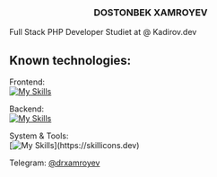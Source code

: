 ### <CENTER>DOSTONBEK XAMROYEV</CENTER>

Full Stack PHP Developer
Studiet at @ Kadirov.dev

## Known technologies:
Frontend:  <br/>[![My Skills](https://skillicons.dev/icons?i=js,html,css,ts,vuejs,bootstrap,vite,bun,npm)](https://skillicons.dev)

Backend:  <br/>[![My Skills](https://skillicons.dev/icons?i=php,symfony,laravel,docker,mysql,postgresql)](https://skillicons.dev)

System & Tools:  <br/>[![My Skills](https://skillicons.dev/icons?i=git,github,gitlab,linux,debian,phpstorm,)](https://skillicons.dev)

Telegram: <a href="https://t.me/drxamroyev" target="_blank">@drxamroyev</a>